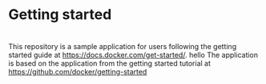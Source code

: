 # Getting started
#
This repository is a sample application for users following the getting started guide at https://docs.docker.com/get-started/.
hello
The application is based on the application from the getting started tutorial at https://github.com/docker/getting-started
